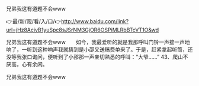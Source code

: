 兄弟我这有道题不会www

👉最/新/观/看/入/口/👉http://www.baidu.com/link?url=jHz8AcivB1yuSpc8sJSrNM3GjOR6OSPiMLRbBTcVT1O&wd

兄弟我这有道题不会www　　如今，我最爱听的就是我那呼叫门铃一声接一声地响了，一听到这种响声我就猜到是小邵又送稿费单来了。于是，赶紧拿起听筒，还没等我张口询问，便听到了小邵那一声亲切熟悉的呼叫：“大爷……”
	43、爬山不厌高，心有余闲。


兄弟我这有道题不会www
